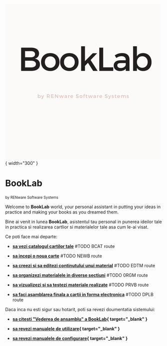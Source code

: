 ![booklab_logo](pictures/booklab_logo.png){ width="300" }


<!-- #NOTE -- TEST HTML FORM ------------------------------------------------
---pui un div cu markdown ? Better...
<form action="XXX_TEST_ROUTE/xxxfile">
  <label for="fname">First name:</label>
  <input type="text" id="fname" name="fname" value="John"><br>

  <label for="lname">Last name:</label>
  <input type="text" id="lname" name="lname" value="Doe"><br><br>
  <input type="submit" value="Submit">
</form>

# Note si explicatii rezultat:

    - caz 0: util acces **`booklab_app`**: `<form method="POST" action="http://localhost:8000">` unde 8000 este portul ales

    - caz 1: cu `action="/XXX_TEST_ROUTE"` ==> raspunsul a fost request catre `/XXX_TEST_ROUTE?fname=John&lname=Doe` url ABSOLUT

    - caz 2: cu `action="XXX_TEST_ROUTE"` ==> raspunsul a fost request catre `http://server_name.../XXX_TEST_ROUTE?fname=John&lname=Doe` url RELATIV la servername

    - caz 3: cu `action="XXX_TEST_ROUTE/xxxfile"` ==> raspunsul a fost request catre `http://server_name.../XXX_TEST_ROUTE/xxxfile?fname=John&lname=Doe` url RELATIV la servername

------------------------------------------------------------------------->




# BookLab

<small markdown>by RENware Software Systems</small>

Welcome to **BookLab** world, your personal assistant in putting your ideas in practice and making your books as you dreamed them.

Bine ai venit in lunea **BookLab**, asistentul tau personal in punerea ideilor tale in practica si realizarea cartlior si materialelor tale asa cum le-ai visat.


Ce poti face mai departe:

* **[sa vezi catalogul cartilor tale](bcat/)** #TODO BCAT route

* **[sa incepi o noua carte](newb/)** #TODO NEWB route

* **[sa creezi si sa editezi continutului unui material](edtb/)** #TODO EDTM route

* **[sa organizezi materialele in diverse sectiuni](orgm/)** #TODO 0RGM route

* **[sa vizualizezi si sa testezi materiale realizate](prvb/)** #TODO PRVB route

* **[sa faci asamblarea finala a cartii in forma electronica](dplb/)** #TODO DPLB route


Daca inca nu esti sigur sau hotarit, poti sa revezi doumentatia sistemului:

* **[sa citesti "Vederea de ansamblu" a BookLab](help/130.02-Overview.md){ target="_blank" }**

* **[sa revezi manualele de utilizare](help/880.30-EUMA_catalog.md){ target="_blank" }**

* **[sa revezi manualele de configurare](help/880.30-ADMA_catalog.md){ target="_blank" }**




